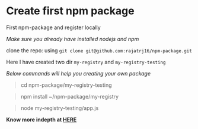 # Create first npm package

First npm-package and register locally

_Make sure you already have installed nodejs and npm_

clone the repo: using `git clone git@github.com:rajatrj16/npm-package.git`

Here I have created two dir `my-registry` and `my-registry-testing` 

_Below commands will help you creating your own package_

> cd npm-package/my-registry-testing

> npm install ~/npm-package/my-registry

> node my-registry-testing/app.js

**Know more indepth at [HERE](https://dev.to/therealdanvega/creating-your-first-npm-package-2ehf)**
